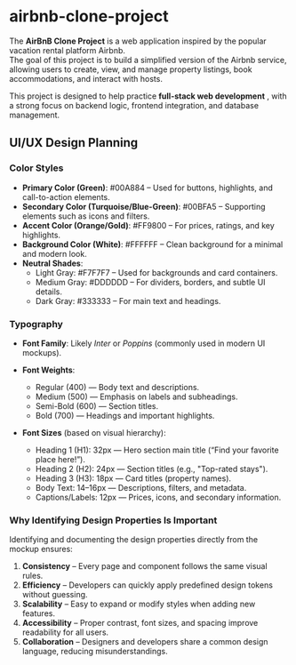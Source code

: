 # airbnb-clone-project
The 
**AirBnB Clone Project**
 is a web application inspired by the popular vacation rental platform Airbnb.  
The goal of this project is to build a simplified version of the Airbnb service, allowing users to create, view, and manage property listings, book accommodations, and interact with hosts.  

This project is designed to help practice 
**full-stack web development**
, with a strong focus on backend logic, frontend integration, and database management.
## UI/UX Design Planning

### Color Styles
- **Primary Color (Green)**: #00A884 – Used for buttons, highlights, and call-to-action elements.  
- **Secondary Color (Turquoise/Blue-Green)**: #00BFA5 – Supporting elements such as icons and filters.  
- **Accent Color (Orange/Gold)**: #FF9800 – For prices, ratings, and key highlights.  
- **Background Color (White)**: #FFFFFF – Clean background for a minimal and modern look.  
- **Neutral Shades**:  
  - Light Gray: #F7F7F7 – Used for backgrounds and card containers.  
  - Medium Gray: #DDDDDD – For dividers, borders, and subtle UI details.  
  - Dark Gray: #333333 – For main text and headings.  

### Typography
- **Font Family**: Likely *Inter* or *Poppins* (commonly used in modern UI mockups).  
- **Font Weights**:  
  - Regular (400) — Body text and descriptions.  
  - Medium (500) — Emphasis on labels and subheadings.  
  - Semi-Bold (600) — Section titles.  
  - Bold (700) — Headings and important highlights.  

- **Font Sizes** (based on visual hierarchy):  
  - Heading 1 (H1): 32px — Hero section main title (“Find your favorite place here!”).  
  - Heading 2 (H2): 24px — Section titles (e.g., "Top-rated stays").  
  - Heading 3 (H3): 18px — Card titles (property names).  
  - Body Text: 14–16px — Descriptions, filters, and metadata.  
  - Captions/Labels: 12px — Prices, icons, and secondary information.  

### Why Identifying Design Properties Is Important
Identifying and documenting the design properties directly from the mockup ensures:  
1. **Consistency** – Every page and component follows the same visual rules.  
2. **Efficiency** – Developers can quickly apply predefined design tokens without guessing.  
3. **Scalability** – Easy to expand or modify styles when adding new features.  
4. **Accessibility** – Proper contrast, font sizes, and spacing improve readability for all users.  
5. **Collaboration** – Designers and developers share a common design language, reducing misunderstandings.  

